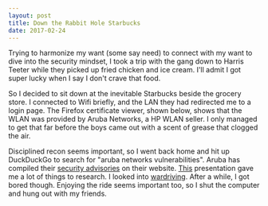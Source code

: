 ```yaml
---
layout: post
title: Down the Rabbit Hole Starbucks
date: 2017-02-24
---
```


Trying to harmonize my want (some say need) to connect with my want to dive into the security mindset, I took a trip with the gang down to Harris Teeter while they picked up fried chicken and ice cream. I'll admit I got super lucky when I say I don't crave that food.

So I decided to sit down at the inevitable Starbucks beside the grocery store. I connected to Wifi briefly, and the LAN they had redirected me to a login page. The Firefox certificate viewer, shown below, shows that the WLAN was provided by Aruba Networks, a HP WLAN seller. I only managed to get that far before the boys came out with a scent of grease that clogged the air.

Disciplined recon seems important, so I went back home and hit up DuckDuckGo to search for "aruba networks vulnerabilities". Aruba has compiled their [security advisories][aruba] on their website. [This][presentation] presentation gave me a lot of things to research. I looked into [wardriving][wardriving]. After a while, I got bored though. Enjoying the ride seems important too, so I shut the computer and hung out with my friends.

[aruba]:http://www.arubanetworks.com/support-services/security-bulletins/
[presentation]:http://www.willhackforsushi.com/presentations/Wireless_Threats_Practical_Exploits.pdf
[wardriving]:https://en.wikipedia.org/wiki/Wardriving
